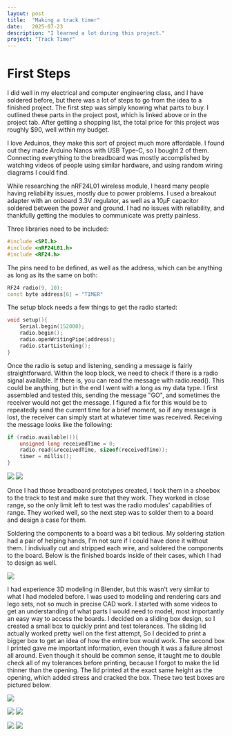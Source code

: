 ```yaml
---
layout: post
title:  "Making a track timer"
date:   2025-07-23
description: "I learned a lot during this project."
project: "Track Timer"
---
```

# First Steps
I did well in my electrical and computer engineering class, and I have soldered before, but there was a lot of steps to go from the idea to a finished project. The first step was simply knowing what parts to buy. I outlined these parts in the project post, which is linked above or in the project tab. After getting a shopping list, the total price for this project was roughly $90, well within my budget.

I love Arduinos, they make this sort of project much more affordable. I found out they made Arduino Nanos with USB Type-C, so I bought 2 of them. Connecting everything to the breadboard was mostly accomplished by watching videos of people using similar hardware, and using random wiring diagrams I could find. 

While researching the nRF24L01 wireless module, I heard many people having reliability issues, mostly due to power problems. I used a breakout adapter with an onboard 3.3V regulator, as well as a 10μF capacitor soldered between the power and ground. I had no issues with reliability, and thankfully getting the modules to communicate was pretty painless.

Three libraries need to be included:
```cpp
#include <SPI.h>
#include <nRF24L01.h>
#include <RF24.h>
```
The pins need to be defined, as well as the address, which can be anything as long as its the same on both:
```cpp
RF24 radio(9, 10);
const byte address[6] = "TIMER"
```
The setup block needs a few things to get the radio started:
```cpp
void setup(){
    Serial.begin(152000);
    radio.begin();
    radio.openWritingPipe(address);
    radio.startListening();
}
```
Once the radio is setup and listening, sending a message is fairly straightforward. Within the loop block, we need to check if there is a radio signal available. If there is, you can read the message with radio.read(). This could be anything, but in the end I went with a long as my data type. I first assembled and tested this, sending the message "GO", and sometimes the receiver would not get the message. I figured a fix for this would be to repeatedly send the current time for a brief moment, so if any message is lost, the receiver can simply start at whatever time was received. Receiving the message looks like the following:

```cpp
if (radio.available()){
    unsigned long receivedTime = 0;
    radio.read(&receivedTime, sizeof(receivedTime));
    timer = millis();
}
```

![](/assets/images/breadboard-finish.jpg)
![](/assets/images/breadboard-starter.jpg)

Once I had those breadboard prototypes created, I took them in a shoebox to the track to test and make sure that they work. They worked in close range, so the only limit left to test was the radio modules' capabilities of range. They worked well, so the next step was to solder them to a board and design a case for them. 

Soldering the components to a board was a bit tedious. My soldering station had a pair of helping hands, I'm not sure if I could have done it without them. I indiviually cut and stripped each wire, and soldered the components to the board. Below is the finished boards inside of their cases, which I had to design as well.

![](/assets/images/track-timer-circuit-boards.jpg)

I had experience 3D modeling in Blender, but this wasn't very similar to what I had modeled before. I was used to modeling and rendering cars and lego sets, not so much in precise CAD work. I started with some videos to get an understanding of what parts I would need to model, most importantly an easy way to access the boards. I decided on a sliding box design, so I created a small box to quickly print and test tolerances. The sliding lid actually worked pretty well on the first attempt, So I decided to print a bigger box to get an idea of how the entire box would work. The second box I printed gave me important information, even though it was a failure almost all around. Even though it should be common sense, it taught me to double check all of my tolerances before printing, because I forgot to make the lid thinner than the opening. The lid printed at the exact same height as the opening, which added stress and cracked the box. These two test boxes are pictured below.

![](/assets/images/track-timer-prototype-boxes.jpg)


![](/assets/images/receiver-3dprint.png)
![](/assets/images/sender-3dprint.png)

![](/assets/images/track-timer-finished.jpg)
![](/assets/images/track-timer-lid-open.jpg)

